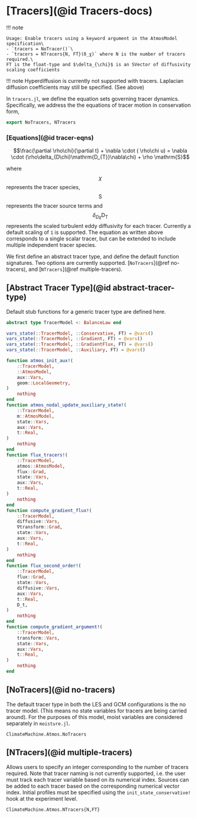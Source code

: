 # [Tracers](@id Tracers-docs)

!!! note

    Usage: Enable tracers using a keyword argument in the AtmosModel
    specification\
    - `tracers = NoTracer()`\
    - `tracers = NTracers{N, FT}(δ_χ)` where N is the number of tracers
    required.\
    FT is the float-type and $\delta_{\chi}$ is an SVector of diffusivity
    scaling coefficients

!!! note
    Hyperdiffusion is currently not supported with tracers. Laplacian
    diffusion coefficients may still be specified. (See above)


In `tracers.jl`, we define the equation sets governing tracer
dynamics. Specifically, we address the the equations of tracer motion in
conservation form,

```julia
export NoTracers, NTracers
```

### [Equations](@id tracer-eqns)
```math
\frac{\partial \rho\chi}{\partial t} +  \nabla \cdot ( \rho\chi u) = \nabla \cdot (\rho\delta_{D\chi}\mathrm{D_{T}}\nabla\chi) + \rho \mathrm{S}
```
where  $$\chi$$ represents the tracer species, $$\mathrm{S}$$ represents
the tracer source terms and $$\delta_{D\chi} \mathrm{D_{T}}$$ represents
the scaled turbulent eddy diffusivity for each tracer.  Currently a default
scaling of `1` is supported.  The equation as written above corresponds to
a single scalar tracer, but can be extended to include multiple independent
tracer species.

We first define an abstract tracer type, and define the default function
signatures. Two options are currently supported. [`NoTracers`](@ref
no-tracers), and [`NTracers`](@ref multiple-tracers).

## [Abstract Tracer Type](@id abstract-tracer-type)

Default stub functions for a generic tracer type are defined here.

```julia
abstract type TracerModel <: BalanceLaw end

vars_state(::TracerModel, ::Conservative, FT) = @vars()
vars_state(::TracerModel, ::Gradient, FT) = @vars()
vars_state(::TracerModel, ::GradientFlux, FT) = @vars()
vars_state(::TracerModel, ::Auxiliary, FT) = @vars()

function atmos_init_aux!(
    ::TracerModel,
    ::AtmosModel,
    aux::Vars,
    geom::LocalGeometry,
)
    nothing
end
function atmos_nodal_update_auxiliary_state!(
    ::TracerModel,
    m::AtmosModel,
    state::Vars,
    aux::Vars,
    t::Real,
)
    nothing
end
function flux_tracers!(
    ::TracerModel,
    atmos::AtmosModel,
    flux::Grad,
    state::Vars,
    aux::Vars,
    t::Real,
)
    nothing
end
function compute_gradient_flux!(
    ::TracerModel,
    diffusive::Vars,
    ∇transform::Grad,
    state::Vars,
    aux::Vars,
    t::Real,
)
    nothing
end
function flux_second_order!(
    ::TracerModel,
    flux::Grad,
    state::Vars,
    diffusive::Vars,
    aux::Vars,
    t::Real,
    D_t,
)
    nothing
end
function compute_gradient_argument!(
    ::TracerModel,
    transform::Vars,
    state::Vars,
    aux::Vars,
    t::Real,
)
    nothing
end
```

## [NoTracers](@id no-tracers)
The default tracer type in both the LES and GCM configurations is the no
tracer model. (This means no state variables for tracers are being carried
around). For the purposes of this model, moist variables are considered
separately in `moisture.jl`.

```@docs
ClimateMachine.Atmos.NoTracers
```

## [NTracers](@id multiple-tracers)
Allows users to specify an integer corresponding to the number of
tracers required.  Note that tracer naming is not currently supported,
i.e. the user must track each tracer variable based on its numerical
index. Sources can be added to each tracer based on the corresponding
numerical vector index. Initial profiles must be specified using the
`init_state_conservative!` hook at the experiment level.

```@docs
ClimateMachine.Atmos.NTracers{N,FT}
```
